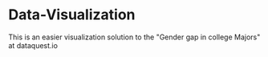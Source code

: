 # Data-Visualization
This is an easier visualization solution to the "Gender gap in college Majors" at dataquest.io

